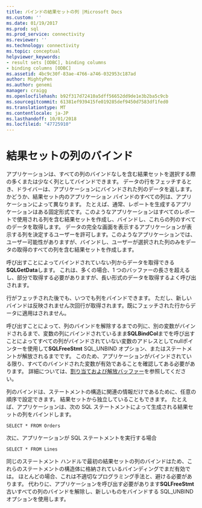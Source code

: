 ```yaml
---
title: バインドの結果セットの列 |Microsoft Docs
ms.custom: ''
ms.date: 01/19/2017
ms.prod: sql
ms.prod_service: connectivity
ms.reviewer: ''
ms.technology: connectivity
ms.topic: conceptual
helpviewer_keywords:
- result sets [ODBC], binding columns
- binding columns [ODBC]
ms.assetid: 4bc9c30f-83ae-4766-a746-032953c187ad
author: MightyPen
ms.author: genemi
manager: craigg
ms.openlocfilehash: b92f317d72410a5dff56652dd9de1e3b2ba5c9cb
ms.sourcegitcommit: 61381ef939415fe019285def9450d7583df1fed0
ms.translationtype: MT
ms.contentlocale: ja-JP
ms.lasthandoff: 10/01/2018
ms.locfileid: "47725910"
---
```

# <a name="binding-result-set-columns"></a>結果セットの列のバインド
アプリケーションは、すべての列のバインドなしを含む結果セットを選択する際の多くまたは少なく列としてバインドできます。 データの行をフェッチするとき、ドライバーは、アプリケーションにバインドされた列のデータを返します。 かどうか、結果セット内のアプリケーション バインドのすべての列は、アプリケーションによって異なります。 たとえば、通常、レポートを生成するアプリケーションはある固定形式です。このようなアプリケーションはすべてのレポートで使用される列を含む結果セットを作成し、バインドし、これらの列のすべてのデータを取得します。 データの完全な画面を表示するアプリケーションが表示する列を決定するユーザーを許可します。このようなアプリケーションでは、ユーザー可能性がありますが、バインドし、ユーザーが選択された列のみをデータの取得のすべての列を含む結果セットを作成します。  
  
 呼び出すことによってバインドされていない列からデータを取得できる**SQLGetData**します。 これは、多くの場合、1 つのバッファーの長さを超えるし、部分で取得する必要がありますが、長い形式のデータを取得するよく呼び出されます。  
  
 行がフェッチされた後でも、いつでも列をバインドできます。 ただし、新しいバインドは反映されません次回行が取得されます。既にフェッチされた行からデータに適用はされません。  
  
 呼び出すことによって、列のバインドを解除するまでの列に、別の変数がバインドされるまで、変数の列にバインドされているまま**SQLBindCol**までを呼び出すことによってすべての列がバインドされていない変数のアドレスとしてnullポインターを使用して**SQLFreeStmt** SQL_UNBIND オプション、またはステートメントが解放されるまでです。 このため、アプリケーションがバインドされている限り、すべてのバインドされた変数が有効であることを確認してある必要があります。 詳細については、[割り当ておよび解放バッファー](../../../odbc/reference/develop-app/allocating-and-freeing-buffers.md)を参照してください。  
  
 列のバインドは、ステートメントの構造に関連の情報だけであるために、任意の順序で設定できます。 結果セットから独立していることもできます。 たとえば、アプリケーションは、次の SQL ステートメントによって生成される結果セットの列をバインドします。  
  
```  
SELECT * FROM Orders  
```  
  
 次に、アプリケーションが SQL ステートメントを実行する場合  
  
```  
SELECT * FROM Lines  
```  
  
 同じのステートメント ハンドルで最初の結果セットの列のバインドはため、これらのステートメントの構造体に格納されているバインディングでまだ有効では。 ほとんどの場合、これは不適切なプログラミング手法と、避ける必要があります。 代わりに、アプリケーションを呼び出す必要があります**SQLFreeStmt**古いすべての列のバインドを解除し、新しいものをバインドする SQL_UNBIND オプションを使用します。
